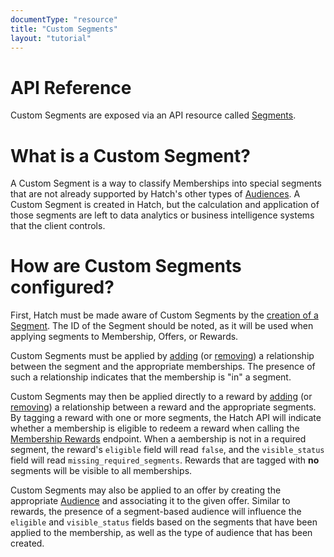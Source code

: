 ```yaml
---
documentType: "resource"
title: "Custom Segments"
layout: "tutorial"
---
```


# API Reference

Custom Segments are exposed via an API resource called [Segments](/api/#segments).

# What is a Custom Segment?

A Custom Segment is a way to classify Memberships into special segments that are not already supported by Hatch's other types of [Audiences](/guides/offers/audiences). A Custom Segment is created in Hatch, but the calculation and application of those segments are left to data analytics or business intelligence systems that the client controls.

# How are Custom Segments configured?

First, Hatch must be made aware of Custom Segments by the [creation of a Segment](/api/#create-segment). The ID of the Segment should be noted, as it will be used when applying segments to Membership, Offers, or Rewards.

Custom Segments must be applied by [adding](/api/#add-members-to-a-segment) (or [removing](/api/#remove-members-from-a-segment)) a relationship between the segment and the appropriate memberships. The presence of such a relationship indicates that the membership is "in" a segment.

Custom Segments may then be applied directly to a reward by [adding](/api/#add-required-segments) (or [removing](/api/#remove-required-segments)) a relationship between a reward and the appropriate segments. By tagging a reward with one or more segments, the Hatch API will indicate whether a membership is eligible to redeem a reward when calling the [Membership Rewards](/api/#list-membership-rewards) endpoint. When a aembership is not in a required segment, the reward's `eligible` field will read `false`, and the `visible_status` field will read `missing_required_segments`. Rewards that are tagged with **no** segments will be visible to all memberships.

Custom Segments may also be applied to an offer by creating the appropriate [Audience](/guides/offers/audiences) and associating it to the given offer. Similar to rewards, the presence of a segment-based audience will influence the `eligible` and `visible_status` fields based on the segments that have been applied to the membership, as well as the type of audience that has been created.

